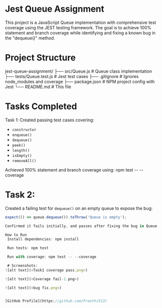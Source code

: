 # Jest Queue Assignment

This project is a JavaScript Queue implementation with comprehensive test coverage using the JEST testing framework. The goal is to achieve 100% statement and branch coverage while identifying and fixing a known bug in the "dequeue()" method.

# Project Structure
jest-queue-assignment/
 ├── src/Queue.js # Queue class implementation 
 ├── tests/Queue.test.js # Jest test cases 
 ├── .gitignore # Ignores node_modules and coverage ├── package.json # NPM project config with Jest 
 └── README.md # This file 
 # Tasks Completed

Task 1: Created passing test cases covering:
- `constructor`
- `enqueue()`
- `dequeue()`
- `peek()`
- `length()`
- `isEmpty()`
- `removeAll()`

Achieved 100% statement and branch coverage using: npm test -- --coverage

# Task 2:
Created a failing test for `dequeue()` on an empty queue to expose the bug:
```js
expect(() => queue.dequeue()).toThrow('Queue is empty');

Confirmed it fails initially, and passes after fixing the bug in Queue.js.

How to Run
 Install dependencies: npm install

 Run tests: npm test

 Run with coverage: npm test -- --coverage

 # Screenshots:
![alt text](<Task1 coverage pass.png>)

![alt text](<Coverage fail-1.png>)

![alt text](<bug fix.png>)


[GitHub Profile](https://github.com/Preethi513)